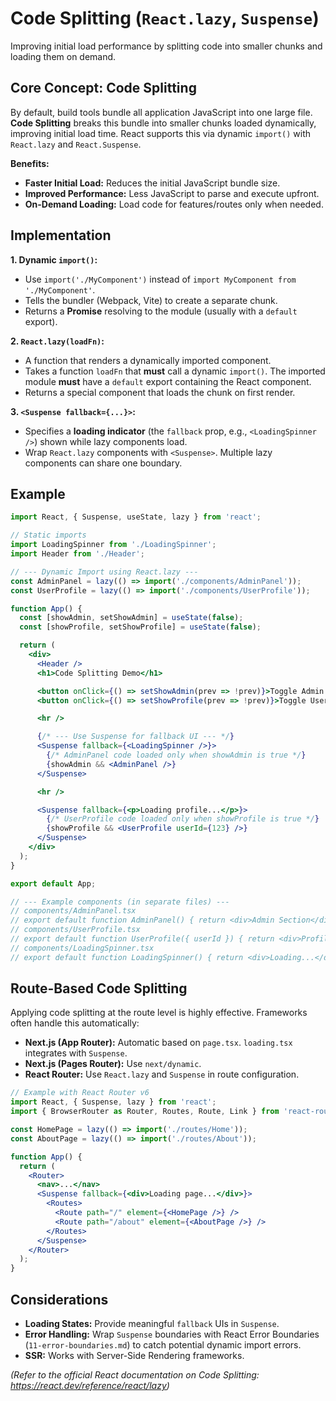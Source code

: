# Code Splitting (`React.lazy`, `Suspense`)

Improving initial load performance by splitting code into smaller chunks and loading them on demand.

## Core Concept: Code Splitting

By default, build tools bundle all application JavaScript into one large file. **Code Splitting** breaks this bundle into smaller chunks loaded dynamically, improving initial load time. React supports this via dynamic `import()` with `React.lazy` and `React.Suspense`.

**Benefits:**

*   **Faster Initial Load:** Reduces the initial JavaScript bundle size.
*   **Improved Performance:** Less JavaScript to parse and execute upfront.
*   **On-Demand Loading:** Load code for features/routes only when needed.

## Implementation

**1. Dynamic `import()`:**
*   Use `import('./MyComponent')` instead of `import MyComponent from './MyComponent'`.
*   Tells the bundler (Webpack, Vite) to create a separate chunk.
*   Returns a **Promise** resolving to the module (usually with a `default` export).

**2. `React.lazy(loadFn)`:**
*   A function that renders a dynamically imported component.
*   Takes a function `loadFn` that **must** call a dynamic `import()`. The imported module **must** have a `default` export containing the React component.
*   Returns a special component that loads the chunk on first render.

**3. `<Suspense fallback={...}>`:**
*   Specifies a **loading indicator** (the `fallback` prop, e.g., `<LoadingSpinner />`) shown while lazy components load.
*   Wrap `React.lazy` components with `<Suspense>`. Multiple lazy components can share one boundary.

## Example

```jsx
import React, { Suspense, useState, lazy } from 'react';

// Static imports
import LoadingSpinner from './LoadingSpinner';
import Header from './Header';

// --- Dynamic Import using React.lazy ---
const AdminPanel = lazy(() => import('./components/AdminPanel'));
const UserProfile = lazy(() => import('./components/UserProfile'));

function App() {
  const [showAdmin, setShowAdmin] = useState(false);
  const [showProfile, setShowProfile] = useState(false);

  return (
    <div>
      <Header />
      <h1>Code Splitting Demo</h1>

      <button onClick={() => setShowAdmin(prev => !prev)}>Toggle Admin Panel</button>
      <button onClick={() => setShowProfile(prev => !prev)}>Toggle User Profile</button>

      <hr />

      {/* --- Use Suspense for fallback UI --- */}
      <Suspense fallback={<LoadingSpinner />}>
        {/* AdminPanel code loaded only when showAdmin is true */}
        {showAdmin && <AdminPanel />}
      </Suspense>

      <hr />

      <Suspense fallback={<p>Loading profile...</p>}>
        {/* UserProfile code loaded only when showProfile is true */}
        {showProfile && <UserProfile userId={123} />}
      </Suspense>
    </div>
  );
}

export default App;

// --- Example components (in separate files) ---
// components/AdminPanel.tsx
// export default function AdminPanel() { return <div>Admin Section</div>; }
// components/UserProfile.tsx
// export default function UserProfile({ userId }) { return <div>Profile for User {userId}</div>; }
// components/LoadingSpinner.tsx
// export default function LoadingSpinner() { return <div>Loading...</div>; }
```

## Route-Based Code Splitting

Applying code splitting at the route level is highly effective. Frameworks often handle this automatically:

*   **Next.js (App Router):** Automatic based on `page.tsx`. `loading.tsx` integrates with `Suspense`.
*   **Next.js (Pages Router):** Use `next/dynamic`.
*   **React Router:** Use `React.lazy` and `Suspense` in route configuration.

```jsx
// Example with React Router v6
import React, { Suspense, lazy } from 'react';
import { BrowserRouter as Router, Routes, Route, Link } from 'react-router-dom';

const HomePage = lazy(() => import('./routes/Home'));
const AboutPage = lazy(() => import('./routes/About'));

function App() {
  return (
    <Router>
      <nav>...</nav>
      <Suspense fallback={<div>Loading page...</div>}>
        <Routes>
          <Route path="/" element={<HomePage />} />
          <Route path="/about" element={<AboutPage />} />
        </Routes>
      </Suspense>
    </Router>
  );
}
```

## Considerations

*   **Loading States:** Provide meaningful `fallback` UIs in `Suspense`.
*   **Error Handling:** Wrap `Suspense` boundaries with React Error Boundaries (`11-error-boundaries.md`) to catch potential dynamic import errors.
*   **SSR:** Works with Server-Side Rendering frameworks.

*(Refer to the official React documentation on Code Splitting: https://react.dev/reference/react/lazy)*